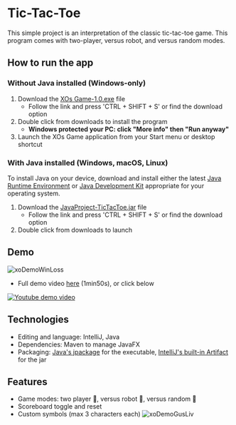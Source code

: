 # Tic-Tac-Toe
This simple project is an interpretation of the classic tic-tac-toe game. This program comes with two-player, versus robot, and versus random modes. 

## How to run the app
### Without Java installed (Windows-only)
1. Download the [XOs Game-1.0.exe](XOs%20Game-1.0.exe "Follow the link and press 'CTRL + SHIFT + S'") file
   - Follow the link and press 'CTRL + SHIFT + S' or find the download option
2. Double click from downloads to install the program
   - **Windows protected your PC: click "More info" then "Run anyway"**
3. Launch the XOs Game application from your Start menu or desktop shortcut
### With Java installed (Windows, macOS, Linux)
To install Java on your device, download and install either the latest [Java Runtime Environment](https://www.oracle.com/nz/java/technologies/downloads/) or [Java Development Kit](https://www.oracle.com/java/technologies/downloads/) appropriate for your operating system.
1. Download the [JavaProject-TicTacToe.jar](JavaProject-TicTacToe.jar "Follow the link and press 'CTRL + SHIFT + S'") file
   - Follow the link and press 'CTRL + SHIFT + S' or find the download option
2. Double click from downloads to launch

## Demo
![xoDemoWinLoss](https://github.com/user-attachments/assets/4d25bc79-d674-45e1-9fdc-2877d109112d)
* Full demo video [here](http://www.youtube.com/watch?v=UEF5DQFDf60) (1min50s), or click below

[![Youtube demo video](http://img.youtube.com/vi/UEF5DQFDf60/0.jpg)](http://www.youtube.com/watch?v=UEF5DQFDf60)

## Technologies
* Editing and language: IntelliJ, Java
* Dependencies: Maven to manage JavaFX
* Packaging: [Java's jpackage](https://docs.oracle.com/en/java/javase/21/docs/specs/man/jpackage.html) for the executable, [IntelliJ's built-in Artifact](https://www.jetbrains.com/help/idea/working-with-artifacts.html) for the jar

## Features
* Game modes: two player 👥, versus robot 🤖, versus random 🎲
* Scoreboard toggle and reset
* Custom symbols (max 3 characters each)
![xoDemoGusLiv](https://github.com/user-attachments/assets/4f9c0a6c-d9d3-44dd-9154-5382e8b7b162)
